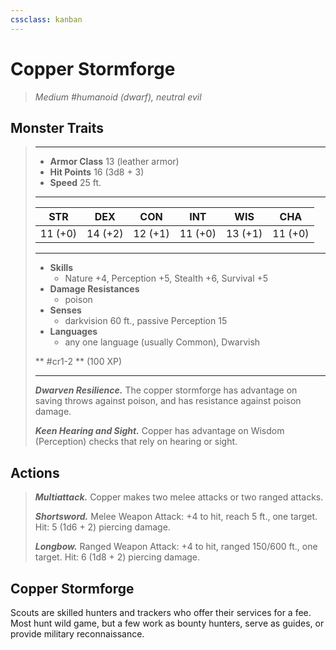 ```yaml
---
cssclass: kanban
---
```


# Copper Stormforge
>*Medium #humanoid (dwarf), neutral evil*
## Monster Traits
>___
>- **Armor Class** 13 (leather armor)
>- **Hit Points** 16 (3d8 + 3)
>- **Speed** 25 ft. 
>___
>|STR|DEX|CON|INT|WIS|CHA|
>|:---:|:---:|:---:|:---:|:---:|:---:|
>|11 (+0)|14 (+2)|12 (+1)|11 (+0)|13 (+1)|11 (+0)|
>___
>- **Skills**
>	 - Nature +4, Perception +5, Stealth +6, Survival +5
>- **Damage Resistances**
>	 - poison
>- **Senses**
>	 - darkvision 60 ft., passive Perception 15
>- **Languages**
>	 - any one language (usually Common), Dwarvish
>
> ** #cr1-2 ** (100 XP)
>___
>***Dwarven Resilience.*** The copper stormforge has advantage on saving throws against poison, and has resistance against poison damage.  
>
>***Keen Hearing and Sight.*** Copper has advantage on Wisdom (Perception) checks that rely on hearing or sight.  
>
## Actions
>***Multiattack.*** Copper makes two melee attacks or two ranged attacks.  
>
>***Shortsword.*** Melee Weapon Attack: +4 to hit, reach 5 ft., one target. Hit: 5 (1d6 + 2) piercing damage.  
>
>***Longbow.*** Ranged Weapon Attack: +4 to hit, ranged 150/600 ft., one target. Hit: 6 (1d8 + 2) piercing damage.
## Copper Stormforge
Scouts are skilled hunters and trackers who offer their services for a fee. Most hunt wild game, but a few work as bounty hunters, serve as guides, or provide military reconnaissance.